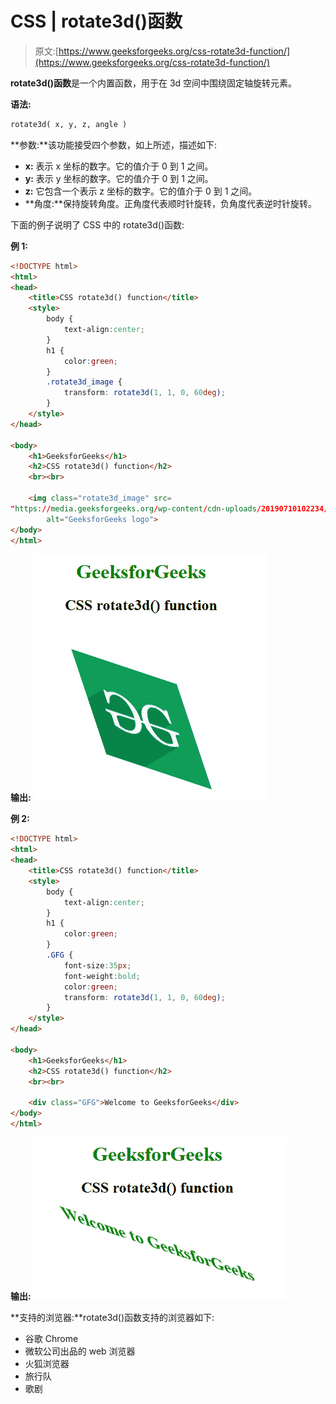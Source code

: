 # CSS | rotate3d()函数

> 原文:[https://www.geeksforgeeks.org/css-rotate3d-function/](https://www.geeksforgeeks.org/css-rotate3d-function/)

**rotate3d()函数**是一个内置函数，用于在 3d 空间中围绕固定轴旋转元素。

**语法:**

```html
rotate3d( x, y, z, angle )
```

**参数:**该功能接受四个参数，如上所述，描述如下:

*   **x:** 表示 x 坐标的数字。它的值介于 0 到 1 之间。
*   **y:** 表示 y 坐标的数字。它的值介于 0 到 1 之间。
*   **z:** 它包含一个表示 z 坐标的数字。它的值介于 0 到 1 之间。
*   **角度:**保持旋转角度。正角度代表顺时针旋转，负角度代表逆时针旋转。

下面的例子说明了 CSS 中的 rotate3d()函数:

**例 1:**

```html
<!DOCTYPE html> 
<html> 
<head> 
    <title>CSS rotate3d() function</title> 
    <style> 
        body {
            text-align:center;
        }
        h1 {
            color:green;
        }
        .rotate3d_image {
            transform: rotate3d(1, 1, 0, 60deg);
        }
    </style> 
</head> 

<body> 
    <h1>GeeksforGeeks</h1>
    <h2>CSS rotate3d() function</h2>
    <br><br>

    <img class="rotate3d_image" src= 
"https://media.geeksforgeeks.org/wp-content/cdn-uploads/20190710102234/download3.png"
        alt="GeeksforGeeks logo"> 
</body> 
</html>            
```

**输出:**
![](img/582fb061c78c5466f6c4b829e93a75bf.png)

**例 2:**

```html
<!DOCTYPE html> 
<html> 
<head> 
    <title>CSS rotate3d() function</title> 
    <style> 
        body {
            text-align:center;
        }
        h1 {
            color:green;
        }
        .GFG {
            font-size:35px;
            font-weight:bold;
            color:green;
            transform: rotate3d(1, 1, 0, 60deg);
        }
    </style> 
</head> 

<body> 
    <h1>GeeksforGeeks</h1>
    <h2>CSS rotate3d() function</h2>
    <br><br>

    <div class="GFG">Welcome to GeeksforGeeks</div> 
</body> 
</html>                     
```

**输出:**
![](img/c9d8df0b9553fedbbf94428a18819cf0.png)

**支持的浏览器:**rotate3d()函数支持的浏览器如下:

*   谷歌 Chrome
*   微软公司出品的 web 浏览器
*   火狐浏览器
*   旅行队
*   歌剧
